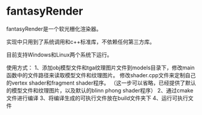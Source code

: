 # fantasyRender

fantasyRender是一个软光栅化渲染器。

实现中只用到了系统调用和c++标准库，不依赖任何第三方库。

目前支持Windows和Linux两个系统下运行。




使用方式：
1、添加obj模型文件和tga纹理图片文件到models目录下，修改main函数中的文件路径来读取模型文件和纹理图片。
   修改shader.cpp文件来定制自己的vertex shader和fragment shader程序。
   （这一步可以省略，已经提供了默认的模型文件和纹理图片，以及默认的blinn phong shader程序）
2、通过cmake文件进行编译
3、将编译生成的可执行文件放在build文件夹下
4、运行可执行文件
